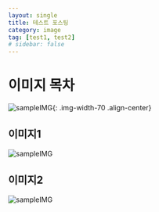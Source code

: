 ```yaml
---
layout: single
title: 테스트 포스팅
category: image
tag: [test1, test2]
# sidebar: false
---
```


# 이미지 목차
![sampleIMG]({{site.url}}/_images/2023-04-30-01/unsplash-gallery-image-1.jpg){: .img-width-70 .align-center}

## 이미지1
![sampleIMG]({{site.url}}/_images/2023-04-30-01/unsplash-gallery-image-1.jpg)

## 이미지2
![sampleIMG]({{site.url}}/_images/2023-04-30-01/unsplash-gallery-image-1.jpg)